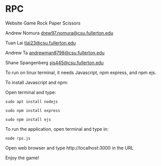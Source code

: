 # RPC
Website Game Rock Paper Scissors


Andrew Nomura drew97.nomura@csu.fullerton.edu

Tuan Lai tlai23@csu.fullerton.edu

Andrew Ta andrewman8798@csu.fullerton.edu

Shane Spangenberg sjs445@csu.fullerton.edu









To run on linux terminal, it needs Javascript, npm express, and npm ejs.

To install Javascript and npm:

Open terminal and type:

```
sudo apt install nodejs
```

```
sudo npm install express
```
```
sudo npm install ejs
```

To run the application, open terminal and type in:

```
node rps.js
```

Open web browser and type http://localhost:3000 in the URL

Enjoy the game!
